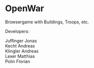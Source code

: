 OpenWar
=======

Browsergame with Buildings, Troops, etc.

Developers:

Juffinger Jonas <br>
Kecht Andreas<br>
Klingler Andreas <br>
Lexer Matthias<br>
Polin Florian<br>